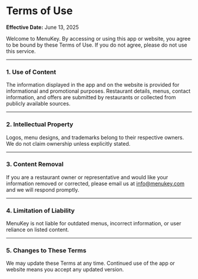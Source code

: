 # Terms of Use

**Effective Date:** June 13, 2025

Welcome to MenuKey. By accessing or using this app or website, you agree to be bound by these Terms of Use. If you do not agree, please do not use this service.

---

### 1. Use of Content

The information displayed in the app and on the website is provided for informational and promotional purposes. Restaurant details, menus, contact information, and offers are submitted by restaurants or collected from publicly available sources.

---

### 2. Intellectual Property

Logos, menu designs, and trademarks belong to their respective owners. We do not claim ownership unless explicitly stated.

---

### 3. Content Removal

If you are a restaurant owner or representative and would like your information removed or corrected, please email us at [info@menukey.com](mailto:info@menukey.pk) and we will respond promptly.

---

### 4. Limitation of Liability

MenuKey is not liable for outdated menus, incorrect information, or user reliance on listed content.

---

### 5. Changes to These Terms

We may update these Terms at any time. Continued use of the app or website means you accept any updated version.
